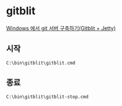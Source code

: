 # gitblit

[Windows 에서 git 서버 구축하기(Gitblit + Jetty)](https://www.lesstif.com/pages/viewpage.action?pageId=26084460)

## 시작
```
C:\bin\gitblit\gitblit.cmd
```

## 종료
```
C:\bin\gitblit\gitblit-stop.cmd
```
